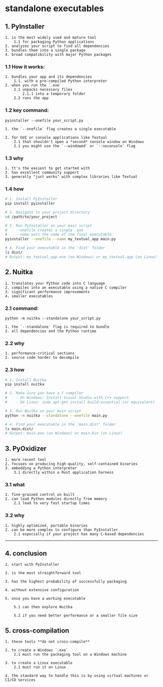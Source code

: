 # standalone executables

## 1. PyInstaller

    1. is the most widely used and mature tool 
        1.1 for packaging Python applications
    2. analyzes your script to find all dependencies
    3. bundles them into a single package
    4. broad compatibility with major Python packages

### 1.1 How it works: 
    
    1. bundles your app and its dependencies 
        1.1. with a pre-compiled Python interpreter 
    2. when you run the `.exe`
        2.1 unpacks necessary files 
            2.1.1 into a temporary folder
        2.2 runs the app

### 1.2 key command:

`pyinstaller --onefile your_script.py`

    1. the `--onefile` flag creates a single executable

    2. for GUI or console applications like Textual
        2.1 that shouldn't open a *second* console window on Windows
        2.1 you might use the `--windowed` or `--noconsole` flag

### 1.3 why 
    
    1. tt's the easiest to get started with 
    2. has excellent community support
    3. generally "just works" with complex libraries like Textual

### 1.4 how

```bash
# 1. Install PyInstaller
pip install pyinstaller

# 2. Navigate to your project directory
cd /path/to/your_project

# 3. Run PyInstaller on your main script
#    --onefile creates a single .exe
#    --name sets the name of the final executable
pyinstaller --onefile --name my_textual_app main.py

# 4. Find your executable in the 'dist' folder
ls dist/
# Output: my_textual_app.exe (on Windows) or my_textual_app (on Linux)
```

## 2. Nuitka

    1. translates your Python code into C language 
    2. compiles into an executable using a native C compiler
    3. significant performance improvements
    4. smaller executables
    
### 2.1 command:

`python -m nuitka --standalone your_script.py`

    1. the `--standalone` flag is required to bundle 
    2. all dependencies and the Python runtime

### 2.2 why

    1. performance-critical sections
    2. source code harder to decompile
    
### 2.3 how

```bash
# 1. Install Nuitka
pip install nuitka

# 2. Make sure you have a C compiler
#    - On Windows: Install Visual Studio with C++ support.
#    - On Linux: sudo apt-get install build-essential (or equivalent)

# 3. Run Nuitka on your main script
python -m nuitka --standalone --onefile main.py

# 4. Find your executable in the 'main.dist' folder
ls main.dist/
# Output: main.exe (on Windows) or main.bin (on Linux)
```

## 3. PyOxidizer

    1. more recent tool
    2. focuses on producing high-quality, self-contained binaries
    3. embedding a Python interpreter 
        3.1 directly within a Rust application harness

### 3.1 what 

    1. fine-grained control on built 
    2. can load Python modules directly from memory
        2.1 lead to very fast startup times

### 3.2 why

    1. highly optimized, portable binaries
    2. can be more complex to configure than PyInstaller
        2.1 especially if your project has many C-based dependencies

---

## 4. conclusion

    1. start with PyInstaller

    2. is the most straightforward tool 

    3. has the highest probability of successfully packaging
    
    4. without extensive configuration
    
    5. once you have a working executable
    
        5.1 can then explore Nuitka 

        5.2 if you need better performance or a smaller file size

## 5. cross-compilation

    1. these tools **do not cross-compile**
    
    2. to create a Windows `.exe`
        2.1 must run the packaging tool on a Windows machine

    3. to create a Linux executable
        2.1 must run it on Linux

    4. the standard way to handle this is by using virtual machines or CI/CD services
